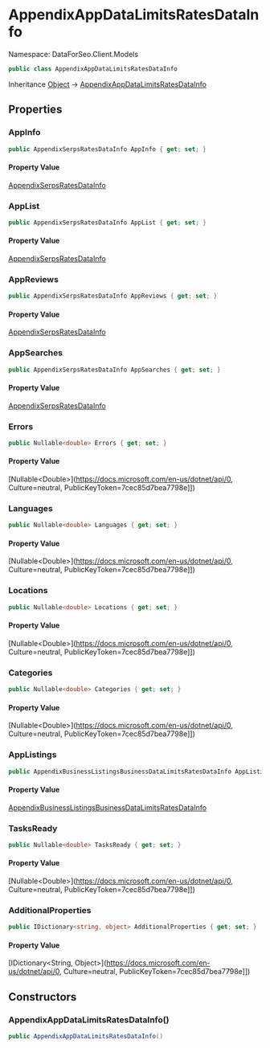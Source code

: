 # AppendixAppDataLimitsRatesDataInfo

Namespace: DataForSeo.Client.Models

```csharp
public class AppendixAppDataLimitsRatesDataInfo
```

Inheritance [Object](https://docs.microsoft.com/en-us/dotnet/api/Object) → [AppendixAppDataLimitsRatesDataInfo](./AppendixAppDataLimitsRatesDataInfo.md)

## Properties

### **AppInfo**

```csharp
public AppendixSerpsRatesDataInfo AppInfo { get; set; }
```

#### Property Value

[AppendixSerpsRatesDataInfo](./AppendixSerpsRatesDataInfo.md)<br>

### **AppList**

```csharp
public AppendixSerpsRatesDataInfo AppList { get; set; }
```

#### Property Value

[AppendixSerpsRatesDataInfo](./AppendixSerpsRatesDataInfo.md)<br>

### **AppReviews**

```csharp
public AppendixSerpsRatesDataInfo AppReviews { get; set; }
```

#### Property Value

[AppendixSerpsRatesDataInfo](./AppendixSerpsRatesDataInfo.md)<br>

### **AppSearches**

```csharp
public AppendixSerpsRatesDataInfo AppSearches { get; set; }
```

#### Property Value

[AppendixSerpsRatesDataInfo](./AppendixSerpsRatesDataInfo.md)<br>

### **Errors**

```csharp
public Nullable<double> Errors { get; set; }
```

#### Property Value

[Nullable&lt;Double&gt;](https://docs.microsoft.com/en-us/dotnet/api/0, Culture=neutral, PublicKeyToken=7cec85d7bea7798e]])<br>

### **Languages**

```csharp
public Nullable<double> Languages { get; set; }
```

#### Property Value

[Nullable&lt;Double&gt;](https://docs.microsoft.com/en-us/dotnet/api/0, Culture=neutral, PublicKeyToken=7cec85d7bea7798e]])<br>

### **Locations**

```csharp
public Nullable<double> Locations { get; set; }
```

#### Property Value

[Nullable&lt;Double&gt;](https://docs.microsoft.com/en-us/dotnet/api/0, Culture=neutral, PublicKeyToken=7cec85d7bea7798e]])<br>

### **Categories**

```csharp
public Nullable<double> Categories { get; set; }
```

#### Property Value

[Nullable&lt;Double&gt;](https://docs.microsoft.com/en-us/dotnet/api/0, Culture=neutral, PublicKeyToken=7cec85d7bea7798e]])<br>

### **AppListings**

```csharp
public AppendixBusinessListingsBusinessDataLimitsRatesDataInfo AppListings { get; set; }
```

#### Property Value

[AppendixBusinessListingsBusinessDataLimitsRatesDataInfo](./AppendixBusinessListingsBusinessDataLimitsRatesDataInfo.md)<br>

### **TasksReady**

```csharp
public Nullable<double> TasksReady { get; set; }
```

#### Property Value

[Nullable&lt;Double&gt;](https://docs.microsoft.com/en-us/dotnet/api/0, Culture=neutral, PublicKeyToken=7cec85d7bea7798e]])<br>

### **AdditionalProperties**

```csharp
public IDictionary<string, object> AdditionalProperties { get; set; }
```

#### Property Value

[IDictionary&lt;String, Object&gt;](https://docs.microsoft.com/en-us/dotnet/api/0, Culture=neutral, PublicKeyToken=7cec85d7bea7798e]])<br>

## Constructors

### **AppendixAppDataLimitsRatesDataInfo()**

```csharp
public AppendixAppDataLimitsRatesDataInfo()
```
